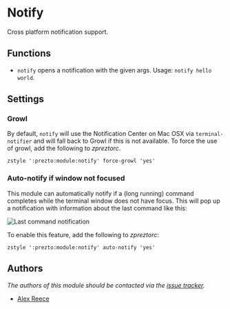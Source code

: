 Notify
======

Cross platform notification support.

Functions
---------

-    `notify` opens a notification with the given args. Usage: `notify hello world`.

Settings
--------

### Growl

By default, `notify` will use the Notification Center on Mac OSX via
`terminal-notifier` and will fall back to Growl if this is not available. To
force the use of growl, add the following to *zpreztorc*.

    zstyle ':prezto:module:notify' force-growl 'yes'

### Auto-notify if window not focused

This module can automatically notify if a (long running) command completes
while the terminal window does not have focus. This will pop up a notification
with information about the last command like this:

![Last command notification](http://codearcana.com/images/zsh_theme_popup.png)

To enable this feature, add the following to *zpreztorc*:

    zstyle ':prezto:module:notify' auto-notify 'yes'

Authors
-------

*The authors of this module should be contacted via the [issue tracker][1].*

  - [Alex Reece](https://github.com/awreece)

[1]: https://github.com/awreece/prezto/issues

